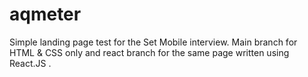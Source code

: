 # aqmeter
Simple landing page test for the Set Mobile interview. 
Main branch for HTML & CSS only and react branch for the same page written using React.JS . 
